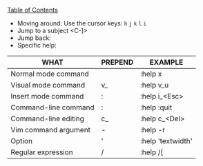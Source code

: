 [Table of Contents](../../README.md)

* Moving around: Use the cursor keys: `h` `j` `k` `l` `i`
* Jump to a subject <C-]>
* Jump back: <C-o>
* Specific help:

| WHAT                 | PREPEND | EXAMPLE           |
|----------------------|---------|-------------------|
| Normal mode command  |         | :help x           |
| Visual mode command  | v\_      | :help v\_u         |
| Insert mode command  | :       | :help i_\<Esc\>     |
| Command-line command | :       | :help :quit       |
| Command-line editing | c\_      | :help c\_\<Del\>     |
| Vim command argument | -       | :help -r          |
| Option               | '       | :help 'textwidth' |
| Regular expression   | /       | :help /[          |
